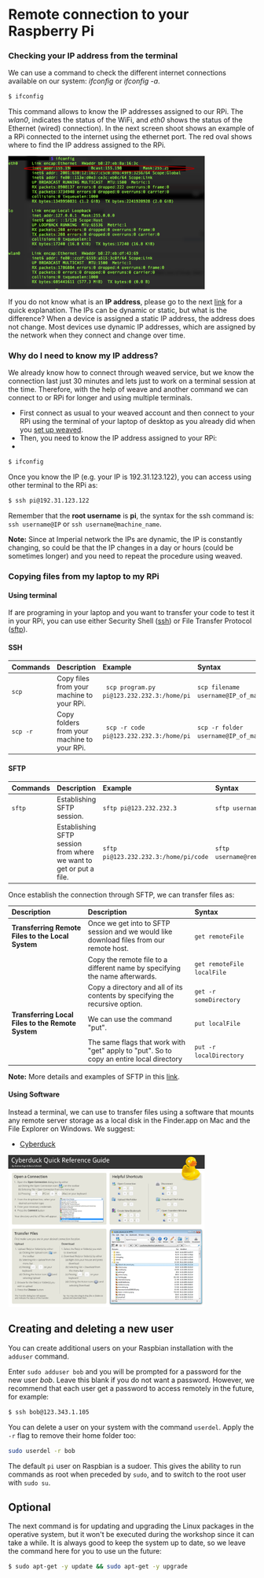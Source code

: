 # Remote connection to your Raspberry Pi

### Checking your IP address from the terminal

We can use a command to check the different internet connections available on our system: _ifconfig_ or _ifconfig -a_.
```bash
$ ifconfig
```
This command allows to know the IP addresses assigned to our RPi. The _wlan0_, indicates the status of the WiFi, and _eth0_ shows the status of the Ethernet (wired) connection). In the next screen shoot shows an example of a RPi connected to the internet using the ethernet port. The red oval shows where to find the IP address assigned to the RPi.

<img src="ifconfig.png" alt="ifconfig" style="width: 400px;"/>

If you do not know what is an **IP address**, please go to the next [link](https://www.youtube.com/watch?v=7_-qWlvQQtY) for a quick explanation. The IPs can be dynamic or static, but what is the difference? When a device is assigned a static IP address, the address does not change. Most devices use dynamic IP addresses, which are assigned by the network when they connect and change over time.

### Why do I need to know my IP address?
We already know how to connect through weaved service, but we know the connection last just 30 minutes and lets just to work on a terminal session at the time. Therefore, with the help of weave and another command we can connect to or RPi for longer and using multiple terminals.

* First connect as usual to your weaved account and then connect to your RPi using the terminal of your laptop of desktop as you already did when you [set up weaved](RPI_setup.md).
* Then, you need to know the IP address assigned to your RPi:
*
```bash
$ ifconfig
```

Once you know the IP (e.g. your IP is 192.31.123.122), you can access using other terminal to the RPi as:

```bash
$ ssh pi@192.31.123.122
```
Remember that the **root username** is **pi**, the syntax for the ssh command is: ```ssh username@IP``` or ```ssh username@machine_name```.

**Note:** Since at Imperial network the IPs are dynamic, the IP is constantly changing, so could be that the IP changes in a day or hours (could be sometimes longer) and you need to repeat the procedure using weaved.

### Copying files from my laptop to my RPi

#### Using terminal

If are programing in your laptop and you want to transfer your code to test it in your RPi, you can use either Security Shell ([ssh](https://en.wikipedia.org/wiki/Secure_Shell)) or File Transfer Protocol ([sftp](https://en.wikipedia.org/wiki/SSH_File_Transfer_Protocol)).

#### SSH
| Commands| Description| Example| Syntax|
|:---------|:----------|:---------|:-------|
|```scp``` |Copy files from your machine to your RPi.| ``` scp program.py pi@123.232.232.3:/home/pi```| ```scp filename username@IP_of_machine:/path/where/to/Copy/in/RPi```|
| ```scp -r``` |Copy folders from your machine to your RPi.| ``` scp -r code pi@123.232.232.3:/home/pi```| ```scp -r folder username@IP_of_machine:/path/where/to/Copy/in/RPi```|

#### SFTP

| Commands| Description| Example| Syntax|
|:---------|:----------|:---------|:-------|
|```sftp```| Establishing SFTP session. | ```sftp pi@123.232.232.3```| ```sftp username@remote_hostname_or_IP```|
|| Establishing SFTP session from where we want to get or put a file. | ```sftp pi@123.232.232.3:/home/pi/code```| ```sftp username@remote_hostname_or_IP:/path/where/transfer/file```|

Once establish the connection through SFTP, we can transfer files as:

| Description| Description| Syntax|
|:----------|:---------|:-------|
| **Transferring Remote Files to the Local System**| Once we get into to SFTP session and we would like download files from our remote host.| ```get remoteFile```|
|| Copy the remote file to a different name by specifying the name afterwards.| ```get remoteFile localFile```|
|| Copy a directory and all of its contents by specifying the recursive option.| ```get -r someDirectory```|
|**Transferring Local Files to the Remote System**| We can use the command "put".| ```put localFile```|
||The same flags that work with "get" apply to "put". So to copy an entire local directory| ```put -r localDirectory```|

**Note:** More details and examples of SFTP in this [link](https://www.digitalocean.com/community/tutorials/how-to-use-sftp-to-securely-transfer-files-with-a-remote-server).

#### Using Software

Instead a terminal, we can use to transfer files using a software that mounts any remote server storage as a local disk in the Finder.app on Mac and the File Explorer on Windows. We suggest:

* [Cyberduck](https://cyberduck.io/?l=en)

<img src="cyberduck.png" alt="weaved" style="width: 400px;"/>

## Creating and deleting a new user

You can create additional users on your Raspbian installation with the ```adduser``` command.

Enter ```sudo adduser bob``` and you will be prompted for a password for the new user *bob*. Leave this blank if you do not want a password. However, we recommend that each user get a password to access remotely in the future, for example:

```bash
$ ssh bob@123.343.1.105
```

You can delete a user on your system with the command ```userdel```. Apply the ```-r``` flag to remove their home folder too:

```bash
sudo userdel -r bob
```

The default ```pi``` user on Raspbian is a sudoer. This gives the ability to run commands as root when preceded by ```sudo```, and to switch to the root user with ```sudo su```.

## Optional

The next command is for updating and upgrading the Linux packages in the operative system, but it won't be executed during the workshop since it can take a while. It is always good to keep the system up to date, so we leave the command here for you to use un the future:
``` bash
$ sudo apt-get -y update && sudo apt-get -y upgrade
```
